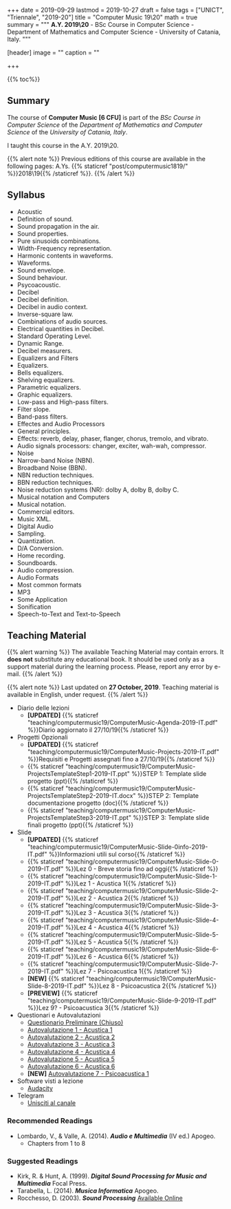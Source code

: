 +++
date = 2019-09-29
lastmod = 2019-10-27
draft = false
tags = ["UNICT", "Triennale", "2019-20"]
title = "Computer Music 19\\20"
math = true
summary = """
**A.Y. 2019\\20** - BSc Course in Computer Science - Department of Mathematics and Computer Science - University of Catania, Italy.
"""

[header]
image = ""
caption = ""

+++

{{% toc%}}

## Summary

The course of **Computer Music [6 CFU]** is part of the *BSc Course in Computer Science* of the *Department of Mathematics and Computer Science* of the *University of Catania, Italy*.

I taught this course in the A.Y. 2019\\20.

{{% alert note %}}
Previous editions of this course are available in the following pages: A.Ys. {{% staticref "post/computermusic1819/" %}}2018\\19{{% /staticref %}}.
{{% /alert %}}

## Syllabus

*	Acoustic 
  * Definition of sound.
  * Sound propagation in the air.
  * Sound properties.
  * Pure sinusoids combinations.
  * Width-Frequency representation.
  * Harmonic contents in waveforms.
  * Waveforms.
  * Sound envelope.
  * Sound behaviour.
  * Psycoacoustic.
*	Decibel 
  * Decibel definition.
  * Decibel in audio context.
  * Inverse-square law.
  * Combinations of audio sources.
  * Electrical quantities in Decibel.
  * Standard Operating Level.
  * Dynamic Range.
  * Decibel measurers.
*	Equalizers and Filters
  * Equalizers.
  * Bells equalizers.
  * Shelving equalizers.
  * Parametric equalizers.
  * Graphic equalizers.
  * Low-pass and High-pass filters.
  * Filter slope.
  * Band-pass filters.
*	Effectes and Audio Processors
  * General principles.
  * Effects: reverb, delay, phaser, flanger, chorus, tremolo, and vibrato.
  * Audio signals processors: changer, exciter, wah-wah, compressor.
*	Noise 
  * Narrow-band Noise (NBN).
  * Broadband Noise (BBN).
  * NBN reduction techniques.
  * BBN reduction techniques.
  * Noise reduction systems (NR): dolby A, dolby B, dolby C.
*	Musical notation and Computers 
  * Musical notation.
  * Commercial editors.
  * Music XML.
*	Digital Audio 
  * Sampling.
  * Quantization.
  * D/A Conversion.
  * Home recording.
  * Soundboards.
  * Audio compression.
*	Audio Formats
  * Most common formats
  * MP3
*	Some Application 
  * Sonification
  * Speech-to-Text and Text-to-Speech 


## Teaching Material

{{% alert warning %}}
The available Teaching Material may contain errors. It **does not** substitute any educational book. It should be used only as a support material during the learning process. Please, report any error by e-mail.
{{% /alert %}}

{{% alert note %}}
Last updated on **27 October, 2019**. Teaching material is available in English, under request.
{{% /alert %}}

* Diario delle lezioni
  * **[UPDATED]** {{% staticref "teaching/computermusic19/ComputerMusic-Agenda-2019-IT.pdf" %}}Diario aggiornato il 27/10/19{{% /staticref %}}
* Progetti Opzionali
  * **[UPDATED]** {{% staticref "teaching/computermusic19/ComputerMusic-Projects-2019-IT.pdf" %}}Requisiti e Progetti assegnati fino a 27/10/19{{% /staticref %}}
  * {{% staticref "teaching/computermusic19/ComputerMusic-ProjectsTemplateStep1-2019-IT.ppt" %}}STEP 1: Template slide progetto (ppt){{% /staticref %}}
  * {{% staticref "teaching/computermusic19/ComputerMusic-ProjectsTemplateStep2-2019-IT.docx" %}}STEP 2: Template documentazione progetto (doc){{% /staticref %}}
  * {{% staticref "teaching/computermusic19/ComputerMusic-ProjectsTemplateStep3-2019-IT.ppt" %}}STEP 3: Template slide finali progetto (ppt){{% /staticref %}}
* Slide
  * **[UPDATED]** {{% staticref "teaching/computermusic19/ComputerMusic-Slide-0info-2019-IT.pdf" %}}Informazioni utili sul corso{{% /staticref %}}
  * {{% staticref "teaching/computermusic19/ComputerMusic-Slide-0-2019-IT.pdf" %}}Lez 0 - Breve storia fino ad oggi{{% /staticref %}}
  * {{% staticref "teaching/computermusic19/ComputerMusic-Slide-1-2019-IT.pdf" %}}Lez 1 - Acustica 1{{% /staticref %}}
  * {{% staticref "teaching/computermusic19/ComputerMusic-Slide-2-2019-IT.pdf" %}}Lez 2 - Acustica 2{{% /staticref %}}
  * {{% staticref "teaching/computermusic19/ComputerMusic-Slide-3-2019-IT.pdf" %}}Lez 3 - Acustica 3{{% /staticref %}}
  * {{% staticref "teaching/computermusic19/ComputerMusic-Slide-4-2019-IT.pdf" %}}Lez 4 - Acustica 4{{% /staticref %}}
  * {{% staticref "teaching/computermusic19/ComputerMusic-Slide-5-2019-IT.pdf" %}}Lez 5 - Acustica 5{{% /staticref %}}
  * {{% staticref "teaching/computermusic19/ComputerMusic-Slide-6-2019-IT.pdf" %}}Lez 6 - Acustica 6{{% /staticref %}}
  * {{% staticref "teaching/computermusic19/ComputerMusic-Slide-7-2019-IT.pdf" %}}Lez 7 - Psicoacustica 1{{% /staticref %}}
  * **[NEW]** {{% staticref "teaching/computermusic19/ComputerMusic-Slide-8-2019-IT.pdf" %}}Lez 8 - Psicoacustica 2{{% /staticref %}}
  * **[PREVIEW]** {{% staticref "teaching/computermusic19/ComputerMusic-Slide-9-2019-IT.pdf" %}}Lez 9? - Psicoacustica 3{{% /staticref %}}
* Questionari e Autovalutazioni
  * [Questionario Preliminare (Chiuso)](https://forms.gle/wHGiQwLP8qsWm5ji7)
  * [Autovalutazione 1 - Acustica 1](https://docs.google.com/forms/d/e/1FAIpQLSffBe9csauFtSJ648LpHCqBnXZTkiVGKjrcOdkt5gRlA6XmPw/viewform?usp=sf_link)
  * [Autovalutazione 2 - Acustica 2](https://docs.google.com/forms/d/e/1FAIpQLSfcK_5Ii3ViDwQgk1bZ4rW7Th_wWxoh_qV_7asIsAkt_CNyrQ/viewform?usp=sf_link)
  * [Autovalutazione 3 - Acustica 3](https://docs.google.com/forms/d/e/1FAIpQLSerWX-qqd1cilnCvMqxPDkBeCVMAyi2FXnIsv1RmtDcr6JFSQ/viewform?usp=sf_link)
  * [Autovalutazione 4 - Acustica 4](https://docs.google.com/forms/d/e/1FAIpQLSeYqIxv2BpDINLpdlIFE4HYLcW6wI35qQFZ4LxEt4ar2ctnCg/viewform?usp=sf_link)
  * [Autovalutazione 5 - Acustica 5](https://docs.google.com/forms/d/e/1FAIpQLScuJj-R3DNuSkjpGxEpcS6n_7NnPjtjzwFXSZuHkiC2Arl_8A/viewform?usp=sf_link)
  * [Autovalutazione 6 - Acustica 6](https://docs.google.com/forms/d/e/1FAIpQLSdxKlDWRs-7QIcPV23mIo4jNn2k_U3j7OPvQd4D0ZiMVvpy6g/viewform?usp=sf_link)
  * **[NEW]** [Autovalutazione 7 - Psicoacustica 1](https://docs.google.com/forms/d/e/1FAIpQLSc_t_TlcQiZtsiyZDUUDseJy9cJYkxDQ_qpVQ2WW6K8jLGR4Q/viewform?usp=sf_link)
* Software visti a lezione
  * [Audacity](https://www.audacityteam.org/)
* Telegram
  * [Unisciti al canale](https://t.me/joinchat/C9f-ZFUHI3kS_cXU_QD2BA)

### Recommended Readings

* Lombardo, V., & Valle, A. (2014). _**Audio e Multimedia**_ (IV ed.) Apogeo.
  * Chapters from 1 to 8


### Suggested Readings

* Kirk, R. & Hunt, A. (1999). _**Digital Sound Processing for Music and Multimedia**_ Focal Press.
* Tarabella, L. (2014). _**Musica Informatica**_ Apogeo.
* Rocchesso, D. (2003). _**Sound Processing**_ [Available Online](https://ia600309.us.archive.org/13/items/IntroductionToSoundProcessing/vsp.pdf)